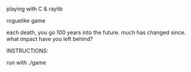 playing with C & raylib


roguelike game

each death, you go 100 years into the future. much has changed since. what impact have you left behind?

INSTRUCTIONS:

run with ./game

